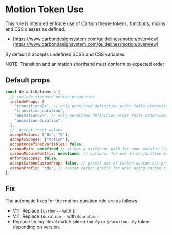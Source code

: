 # Motion Token Use

This rule is intended enforce use of Carbon theme tokens, functions, mixins and
CSS classes as defined.

- [https://www.carbondesignsystem.com/guidelines/motion/overview](https://www.carbondesignsystem.com/guidelines/motion/overview)

By default it accepts undefined SCSS and CSS variables.

NOTE: Transition and animation shorthand must conform to expected order

## Default props

```js
const defaultOptions = {
  // include standard motion properties
  includeProps: [
    "transition<2>", // only permitted definition order fails otherwise
    "transition-duration",
    "animation<2>", // only permitted definition order fails otherwise
    "animation-duration",
  ],
  //  Accept reset values
  acceptValues: ["0s", "0"],
  acceptsScopes: ["motion"],
  acceptUndefinedVariables: false,
  carbonPath: undefined // allows a different path for node_modules (supports monorepo with multiple carbon versions) e.g. packages/proj1/node_modules/@carbon
  carbonModulePostfix: undefined, // optional for use in conjunction with `carbonPath` to where a Carbon module has been renamed e.g. `-10` with a carbonPath of `node_modules/@carbon` will use `node_modules/@carbon/motion-10`
  enforceScopes: false,
  acceptCarbonCustomProp: false, // permit use of Carbon custom css properties
  carbonPrefix: 'cds', // custom carbon prefix for when using carbon custom css properties
};
```

## Fix

The automatic fixes for the motion-duration rule are as follows.

- V11: Replace `$carbon--` with `$`
- V11: Replace `$duration--` with `$duration-`
- Replace timing literal match `$duration-0y` or `$duration--0y` token depending
  on version.
